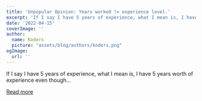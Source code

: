 ```yaml
---
title: 'Unpopular Opinion: Years worked != experience level.'
excerpt: 'If I say I have 5 years of experience, what I mean is, I have 5 years worth of experience even though...'
date: '2022-04-15'
coverImage: ''
author:
  name: Koders
  picture: "assets/blog/authors/koders.png"
ogImage:
  url: ''
---
```


If I say I have 5 years of experience, what I mean is, I have 5 years worth of experience even though...

[Read more](https://dev.to/britzdylan/unpopular-opinion-years-worked-experience-level-104i)
